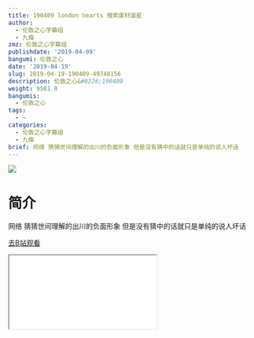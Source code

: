 ```yaml
---
title: 190409 london hearts 搜索废材谐星
author:
  - 伦敦之心字幕组
  - 九條
zmz: 伦敦之心字幕组
publishdate: '2019-04-09'
bangumi: 伦敦之心
date: '2019-04-19'
slug: 2019-04-19-190409-49748156
description: 伦敦之心&#8226;190409
weight: 9581.0
bangumis:
  - 伦敦之心
tags:
  - ~
categories:
  - 伦敦之心字幕组
  - 九條
brief: 网络 猜猜世间理解的出川的负面形象 但是没有猜中的话就只是单纯的说人坏话
---
```

![](https://raw.githubusercontent.com/tcgriffith/owaraisite/master/static/tmpimg/yQ9Y3Wd.jpg)
# 简介  
网络
猜猜世间理解的出川的负面形象 但是没有猜中的话就只是单纯的说人坏话  

[去B站观看](https://www.bilibili.com/video/av49748156/)
<div class ="resp-container"><iframe class="testiframe" src="//player.bilibili.com/player.html?aid=49748156"", scrolling="no", allowfullscreen="true" > </iframe></div> 
